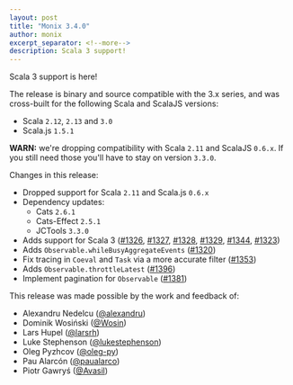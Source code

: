 ```yaml
---
layout: post
title: "Monix 3.4.0"
author: monix
excerpt_separator: <!--more-->
description: Scala 3 support!
---
```


Scala 3 support is here!

The release is binary and source compatible with the 3.x series, and was cross-built for the following Scala and ScalaJS versions:

- Scala `2.12`, `2.13` and `3.0`
- Scala.js `1.5.1`

**WARN:** we're dropping compatibility with Scala `2.11` and ScalaJS `0.6.x`. If you still need those you'll have to stay on version `3.3.0`.

<!--more-->

Changes in this release:

- Dropped support for Scala `2.11` and Scala.js `0.6.x`
- Dependency updates:
  - Cats `2.6.1`
  - Cats-Effect `2.5.1`
  - JCTools `3.3.0`
- Adds support for Scala 3 ([#1326](https://github.com/monix/monix/pull/1326), [#1327](https://github.com/monix/monix/pull/1327), [#1328](https://github.com/monix/monix/pull/1328), [#1329](https://github.com/monix/monix/pull/1329), [#1344](https://github.com/monix/monix/pull/1344), [#1323](https://github.com/monix/monix/pull/1323))
- Adds `Observable.whileBusyAggregateEvents` ([#1320](https://github.com/monix/monix/pull/1320))
- Fix tracing in `Coeval` and `Task` via a more accurate filter ([#1353](https://github.com/monix/monix/pull/1353))
- Adds `Observable.throttleLatest` ([#1396](https://github.com/monix/monix/pull/1396))
- Implement pagination for `Observable` ([#1381](https://github.com/monix/monix/pull/1381))

This release was made possible by the work and feedback of:

- Alexandru Nedelcu ([@alexandru](https://github.com/alexandru/))
- Dominik Wosiński ([@Wosin](https://github.com/Wosin/))
- Lars Hupel ([@larsrh](https://github.com/larsrh/))
- Luke Stephenson ([@lukestephenson](https://github.com/lukestephenson/))
- Oleg Pyzhcov ([@oleg-py](https://github.com/oleg-py/))
- Pau Alarcón ([@paualarco](https://github.com/paualarco/))
- Piotr Gawryś ([@Avasil](https://github.com/Avasil/))
